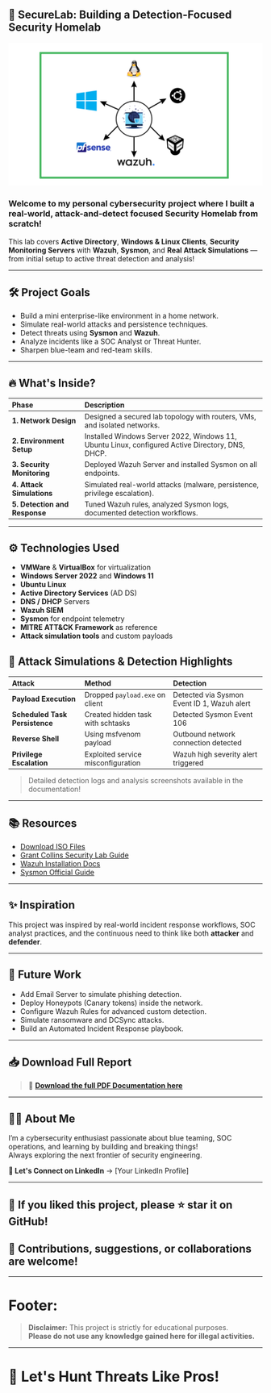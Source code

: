 ## 🚀 SecureLab: Building a Detection-Focused Security Homelab

![SecureLab Banner](screenshots/homelab.png)  


### Welcome to my personal cybersecurity project where I built a real-world, attack-and-detect focused Security Homelab from scratch!

This lab covers **Active Directory**, **Windows & Linux Clients**, **Security Monitoring Servers** with **Wazuh**, **Sysmon**, and **Real Attack Simulations** — from initial setup to active threat detection and analysis!

---

## 🛠️ Project Goals

- Build a mini enterprise-like environment in a home network.
- Simulate real-world attacks and persistence techniques.
- Detect threats using **Sysmon** and **Wazuh**.
- Analyze incidents like a SOC Analyst or Threat Hunter.
- Sharpen blue-team and red-team skills.

---

## 🔥 What's Inside?

| Phase | Description |
|:---|:---|
| **1. Network Design** | Designed a secured lab topology with routers, VMs, and isolated networks. |
| **2. Environment Setup** | Installed Windows Server 2022, Windows 11, Ubuntu Linux, configured Active Directory, DNS, DHCP. |
| **3. Security Monitoring** | Deployed Wazuh Server and installed Sysmon on all endpoints. |
| **4. Attack Simulations** | Simulated real-world attacks (malware, persistence, privilege escalation). |
| **5. Detection and Response** | Tuned Wazuh rules, analyzed Sysmon logs, documented detection workflows. |

---

## ⚙️ Technologies Used

- **VMWare** & **VirtualBox** for virtualization
- **Windows Server 2022** and **Windows 11**
- **Ubuntu Linux**
- **Active Directory Services** (AD DS)
- **DNS / DHCP** Servers
- **Wazuh SIEM**
- **Sysmon** for endpoint telemetry
- **MITRE ATT&CK Framework** as reference
- **Attack simulation tools** and custom payloads


## 🧠 Attack Simulations & Detection Highlights

| Attack | Method | Detection |
|:---|:---|:---|
| **Payload Execution** | Dropped `payload.exe` on client | Detected via Sysmon Event ID 1, Wazuh alert |
| **Scheduled Task Persistence** | Created hidden task with schtasks | Detected Sysmon Event 106 |
| **Reverse Shell** | Using msfvenom payload | Outbound network connection detected |
| **Privilege Escalation** | Exploited service misconfiguration | Wazuh high severity alert triggered |

> Detailed detection logs and analysis screenshots available in the documentation!

---

## 📚 Resources

- [Download ISO Files](https://ln5.sync.com/dl/831828380#cbtjtrs7-yhmjd4ad-yaxm6hka-x97b3ug7)
- [Grant Collins Security Lab Guide](https://projectsecurity.teachable.com/courses/2721940/lectures/59518536)
- [Wazuh Installation Docs](https://documentation.wazuh.com/current/installation-guide/index.html)
- [Sysmon Official Guide](https://learn.microsoft.com/en-us/sysinternals/downloads/sysmon)

---

## ✨ Inspiration

This project was inspired by real-world incident response workflows, SOC analyst practices, and the continuous need to think like both **attacker** and **defender**.

---

## 🚧 Future Work

- Add Email Server to simulate phishing detection.
- Deploy Honeypots (Canary tokens) inside the network.
- Configure Wazuh Rules for advanced custom detection.
- Simulate ransomware and DCSync attacks.
- Build an Automated Incident Response playbook.

---

## 📥 Download Full Report

> 📄 [**Download the full PDF Documentation here**](docs/full_report.pdf)


---

## 🧑‍💻 About Me

I’m a cybersecurity enthusiast passionate about blue teaming, SOC operations, and learning by building and breaking things!  
Always exploring the next frontier of security engineering.

**🔗 Let's Connect on LinkedIn** → [Your LinkedIn Profile]

---

## 🌟 If you liked this project, please ⭐ star it on GitHub!  
## 📢 Contributions, suggestions, or collaborations are welcome!

---

# Footer:

> **Disclaimer:** This project is strictly for educational purposes.  
> **Please do not use any knowledge gained here for illegal activities.**

---

# 🚀 Let's Hunt Threats Like Pros!



